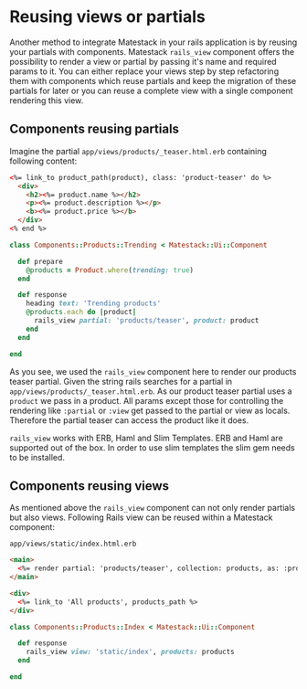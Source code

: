 # Reusing views or partials

Another method to integrate Matestack in your rails application is by reusing your partials with components. Matestack `rails_view` component offers the possibility to render a view or partial by passing it's name and required params to it. You can either replace your views step by step refactoring them with components which reuse partials and keep the migration of these partials for later or you can reuse a complete view with a single component rendering this view.

## Components reusing partials

Imagine the partial `app/views/products/_teaser.html.erb` containing following content:

```html
<%= link_to product_path(product), class: 'product-teaser' do %>
  <div>
    <h2><%= product.name %></h2>
    <p><%= product.description %></p>
    <b><%= product.price %></b>
  </div>
<% end %>
```

```ruby
class Components::Products::Trending < Matestack::Ui::Component

  def prepare
    @products = Product.where(trending: true)
  end

  def response
    heading text: 'Trending products'
    @products.each do |product|
      rails_view partial: 'products/teaser', product: product
    end
  end

end
```

As you see, we used the `rails_view` component here to render our products teaser partial. Given the string rails searches for a partial in `app/views/products/_teaser.html.erb`. As our product teaser partial uses a `product` we pass in a product. All params except those for controlling the rendering like `:partial` or `:view` get passed to the partial or view as locals. Therefore the partial teaser can access the product like it does.

`rails_view` works with ERB, Haml and Slim Templates. ERB and Haml are supported out of the box. In order to use slim templates the slim gem needs to be installed.

## Components reusing views

As mentioned above the `rails_view` component can not only render partials but also views. Following Rails view can be reused within a Matestack component:

`app/views/static/index.html.erb`

```html
<main>
  <%= render partial: 'products/teaser', collection: products, as: :product %>
</main>

<div>
  <%= link_to 'All products', products_path %>
</div>
```

```ruby
class Components::Products::Index < Matestack::Ui::Component

  def response
    rails_view view: 'static/index', products: products
  end

end
```
